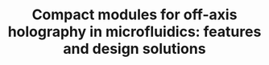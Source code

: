 ---
title: "Compact modules for off-axis holography in microfluidics: features and design solutions"
collection: publications
permalink: /publication/2019_Bianco_Optics_and_Biophotonics_in_Low-Resource_Settings_V
Year: 2019
venue: 'nan'
DOI: '10.1117/12.2509527'
---